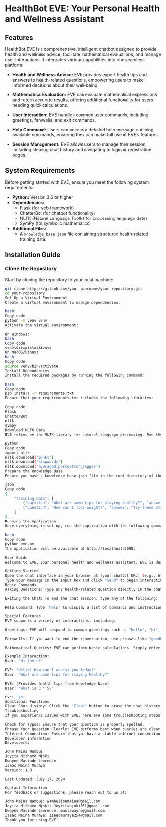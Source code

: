 # HealthBot EVE: Your Personal Health and Wellness Assistant

## Features
HealthBot EVE is a comprehensive, intelligent chatbot designed to provide health and wellness advice, facilitate mathematical evaluations, and manage user interactions. It integrates various capabilities into one seamless platform:

- **Health and Wellness Advice:** EVE provides expert health tips and answers to health-related questions, empowering users to make informed decisions about their well-being.
  
- **Mathematical Evaluation:** EVE can evaluate mathematical expressions and return accurate results, offering additional functionality for users needing quick calculations.
  
- **User Interaction:** EVE handles common user commands, including greetings, farewells, and exit commands.
  
- **Help Command:** Users can access a detailed help message outlining available commands, ensuring they can make full use of EVE’s features.
  
- **Session Management:** EVE allows users to manage their session, including clearing chat history and navigating to login or registration pages.

## System Requirements
Before getting started with EVE, ensure you meet the following system requirements:

- **Python:** Version 3.6 or higher
- **Dependencies:**
  - Flask (for web framework)
  - ChatterBot (for chatbot functionality)
  - NLTK (Natural Language Toolkit for processing language data)
  - SymPy (for symbolic mathematics)
- **Additional Files:**
  - A `knowledge_base.json` file containing structured health-related training data.

## Installation Guide

### Clone the Repository
Start by cloning the repository to your local machine:

```bash
git clone https://github.com/your-username/your-repository.git
cd your-repository
Set Up a Virtual Environment
Create a virtual environment to manage dependencies:

bash
Copy code
python -m venv venv
Activate the virtual environment:

On Windows:
bash
Copy code
venv\Scripts\activate
On macOS/Linux:
bash
Copy code
source venv/bin/activate
Install Dependencies
Install the required packages by running the following command:

bash
Copy code
pip install -r requirements.txt
Ensure that your requirements.txt includes the following libraries:

Copy code
Flask
ChatterBot
nltk
sympy
Download NLTK Data
EVE relies on the NLTK library for natural language processing. Run the following commands to download necessary NLTK data:

python
Copy code
import nltk
nltk.download('punkt')
nltk.download('stopwords')
nltk.download('averaged_perceptron_tagger')
Prepare the Knowledge Base
Ensure you have a knowledge_base.json file in the root directory of the project. This file should contain structured training data in the following format:

json
Copy code
{
    "training_data": [
        {"question": "What are some tips for staying healthy?", "answer": "Here are some tips..."},
        {"question": "How can I lose weight?", "answer": "Try these strategies..."}
    ]
}
Running the Application
Once everything is set up, run the application with the following command:

bash
Copy code
python eve.py
The application will be available at http://localhost:5000.

User Guide
Welcome to EVE, your personal health and wellness assistant. EVE is designed to help you with health-related questions and provide useful, expert advice on a variety of topics.

Getting Started
Open the chat interface in your browser at [your chatbot URL] (e.g., http://localhost:5000).
Type your message in the input box and click "Send" to begin interacting with EVE.
Basic Commands
Asking Questions: Type any health-related question directly in the chat, and EVE will respond with information from the knowledge base.

Exiting the Chat: To end the chat session, type any of the following: 'stop', 'exit', 'quit', or 'bye'.

Help Command: Type 'help' to display a list of commands and instructions on how to use EVE.

Special Features
EVE supports a variety of interactions, including:

Greetings: EVE will respond to common greetings such as "hello", "hi", or "hey".

Farewells: If you want to end the conversation, use phrases like "goodbye", "see you", or "take care".

Mathematical Queries: EVE can perform basic calculations. Simply enter a mathematical expression (e.g., "2 + 2"), and EVE will evaluate it.

Example Interaction:
User: "Hi there!"

EVE: "Hello! How can I assist you today?"
User: "What are some tips for staying healthy?"

EVE: [Provides health tips from knowledge base]
User: "What is 3 * 5?"

EVE: "15"
Additional Functions
Clear Chat History: Click the 'Clear' button to erase the chat history and start fresh.
Troubleshooting
If you experience issues with EVE, here are some troubleshooting steps:

Check for Typos: Ensure that your question is properly spelled.
Phrase Your Question Clearly: EVE performs best when queries are clear and concise.
Internet Connection: Ensure that you have a stable internet connection.
Developer Information
Developers:

John Maina Wambui
Joyita Mithamo Njoki
Dwayne Masinde Lawrence
Isaac Maina Muraya
Version: 1.0

Last Updated: July 17, 2024

Contact Information
For feedback or suggestions, please reach out to us at:

John Maina Wambui: wambuijonmaina@gmail.com
Joyita Mithamo Njoki: Joyritanjoki061@gmail.com
Dwayne Masinde Lawrence: maslawayne@gmail.com
Isaac Maina Muraya: Isaacmuraya254@gmail.com
Thank you for using EVE!
